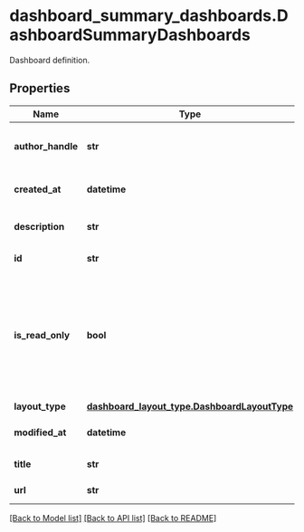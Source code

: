 # dashboard_summary_dashboards.DashboardSummaryDashboards

Dashboard definition.
## Properties
Name | Type | Description | Notes
------------ | ------------- | ------------- | -------------
**author_handle** | **str** | Identifier of the dashboard author. | [optional] 
**created_at** | **datetime** | Creation date of the dashboard. | [optional] 
**description** | **str** | Description of the dashboard. | [optional] 
**id** | **str** | Dashboard identifier. | [optional] 
**is_read_only** | **bool** | Whether this dashboard is read-only. If True, only the author and admins can make changes to it. | [optional] 
**layout_type** | [**dashboard_layout_type.DashboardLayoutType**](DashboardLayoutType.md) |  | [optional] 
**modified_at** | **datetime** | Modification date of the dashboard. | [optional] 
**title** | **str** | Title of the dashboard. | [optional] 
**url** | **str** | URL of the dashboard. | [optional] 

[[Back to Model list]](../README.md#documentation-for-models) [[Back to API list]](../README.md#documentation-for-api-endpoints) [[Back to README]](../README.md)


